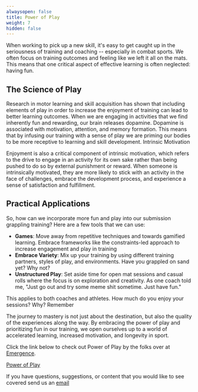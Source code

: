 ```yaml
---
alwaysopen: false
title: Power of Play
weight: 7
hidden: false
---
```

When working to pick up a new skill, it's easy to get caught up in the seriousness of training and coaching -- especially in combat sports. We often focus on training outcomes and feeling like we left it all on the mats. This means that one critical aspect of effective learning is often neglected: having fun.

## The Science of Play

Research in motor learning and skill acquisition has shown that including elements of play in order to increase the enjoyment of training can lead to better learning outcomes. When we are engaging in activities that we find inherently fun and rewarding, our brain releases dopamine. Dopamine is associated with motivation, attention, and memory formation. This means that by infusing our training with a sense of play we are priming our bodies to be more receptive to learning and skill development.
Intrinsic Motivation

Enjoyment is also a critical component of intrinsic motivation, which refers to the drive to engage in an activity for its own sake rather than being pushed to do so by external punishment or reward. When someone is intrinsically motivated, they are more likely to stick with an activity in the face of challenges, embrace the development process, and experience a sense of satisfaction and fulfillment.

## Practical Applications

So, how can we incorporate more fun and play into our submission grappling training? Here are a few tools that we can use:

* **Games**: Move away from repetitive techniques and towards gamified learning. Embrace frameworks like the constraints-led approach to increase engagement and play in training
* **Embrace Variety**: Mix up your training by using different training partners, styles of play, and environments. Have you grappled on sand yet? Why not?
* **Unstructured Play**: Set aside time for open mat sessions and casual rolls where the focus is on exploration and creativity. As one coach told me, "Just go out and try some meme shit sometime. Just have fun."

This applies to both coaches and athletes. How much do you enjoy your sessions? Why? 
Remember

The journey to mastery is not just about the destination, but also the quality of the experiences along the way. By embracing the power of play and prioritizing fun in our training, we open ourselves up to a world of accelerated learning, increased motivation, and longevity in sport.

Click the link below to check out Power of Play by the folks over at [Emergence](https://emergentmvmt.com/).


[Power of Play](https://emergentmvmt.com/power-of-play/)

If you have questions, suggestions, or content that you would like to see covered send us an [email](mailto:social@slimemoldgrappling.com)
